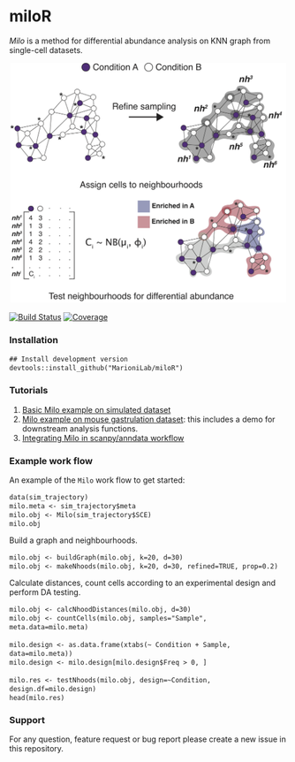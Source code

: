 # miloR
_Milo_ is a method for differential abundance analysis on KNN graph from single-cell datasets.

<p align="center">
  <img src="docs/milo_schematic.png" width="500">
</p>

[![Build Status](https://travis-ci.com/MikeDMorgan/miloR.svg?branch=master)](https://travis-ci.com/MikeDMorgan/miloR)
[![Coverage](https://codecov.io/gh/MikeDMorgan/miloR/branch/master/graph/badge.svg)](https://codecov.io/gh/MikeDMorgan/miloR)


### Installation

```
## Install development version
devtools::install_github("MarioniLab/miloR") 
```

### Tutorials

1. [Basic Milo example on simulated dataset](https://raw.githack.com/MarioniLab/miloR/use_pkgdown/docs/articles/milo_demo.html)
2. [Milo example on mouse gastrulation dataset](https://raw.githack.com/MarioniLab/miloR/use_pkgdown/docs/articles/milo_gastrulation.html): this includes a demo for downstream analysis functions.
3. [Integrating Milo in scanpy/anndata workflow](https://github.com/MarioniLab/milo/blob/master/notebooks/milo_in_python.ipynb)

### Example work flow
An example of the `Milo` work flow to get started:

```{r}
data(sim_trajectory)
milo.meta <- sim_trajectory$meta
milo.obj <- Milo(sim_trajectory$SCE)
milo.obj
```

Build a graph and neighbourhoods.

```{r}
milo.obj <- buildGraph(milo.obj, k=20, d=30)
milo.obj <- makeNhoods(milo.obj, k=20, d=30, refined=TRUE, prop=0.2)
```

Calculate distances, count cells according to an experimental design and perform DA testing.

```{r}
milo.obj <- calcNhoodDistances(milo.obj, d=30)
milo.obj <- countCells(milo.obj, samples="Sample", meta.data=milo.meta)

milo.design <- as.data.frame(xtabs(~ Condition + Sample, data=milo.meta))
milo.design <- milo.design[milo.design$Freq > 0, ]

milo.res <- testNhoods(milo.obj, design=~Condition, design.df=milo.design)
head(milo.res)
```

### Support

For any question, feature request or bug report please create a new issue in this repository.






